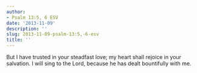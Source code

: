 ```yaml
---
author:
- Psalm 13:5, 6 ESV
date: '2013-11-09'
description: ''
slug: 2013-11-09-psalm-13:5,-6-esv
title: ''
---
```

But I have trusted in your steadfast love; my heart shall rejoice in your salvation. I will sing to the Lord, because he has dealt bountifully with me.



